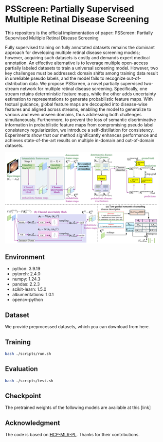 # PSScreen: Partially Supervised Multiple Retinal Disease Screening

This repository is the official implementation of paper: PSScreen: Partially Supervised Multiple Retinal Disease Screening

Fully supervised training on fully annotated datasets remains the dominant approach for developing multiple retinal disease screening models; however, acquiring such datasets is costly and demands expert medical annotation. An effective alternative is to leverage multiple open-access partially labeled datasets to train a universal screening model. However, two key challenges must be addressed: domain shifts among training data result in unreliable pseudo labels, and the model fails to recognize out-of-distribution data. We propose PSScreen, a novel partially supervised two-stream network for multiple retinal disease screening. Specifically, one stream retains deterministic feature maps, while the other adds uncertainty estimation to representations to generate probabilistic feature maps. With textual guidance, global feature maps are decoupled into disease-wise features and aligned across streams, enabling the model to generalize to various and even unseen domains, thus addressing both challenges simultaneously. Furthermore, to prevent the loss of semantic discriminative information in probabilistic feature maps from compromising pseudo label consistency regularization, we introduce a self-distillation for consistency. Experiments show that our method significantly enhances performance and achieves state-of-the-art results on multiple in-domain and out-of-domain datasets.

![Illustration of PSScreen](./images/framework.png)

## Environment

- python: 3.9.19
- pytorch: 2.4.0
- numpy: 1.24.3
- pandas: 2.2.3
- scikit-learn: 1.5.0
- albumentations: 1.0.1
- opencv-python

## Dataset

We provide preprocessed datasets, which you can download from here.

## Training

```sh
bash ./scripts/run.sh
```

## Evaluation

```sh
bash ./scripts/test.sh
```
## Checkpoint

The pretrained weights of the following models are available at this [link]

## Acknowledgment

The code is based on [HCP-MLR-PL](https://github.com/HCPLab-SYSU/HCP-MLR-PL/tree/main). Thanks for their contributions.


